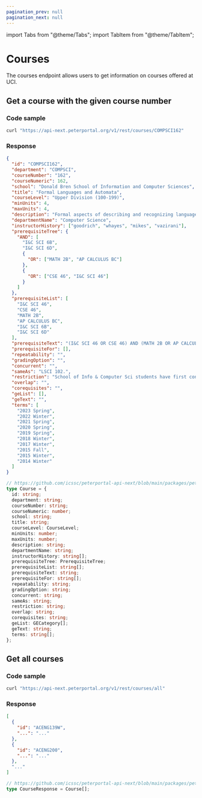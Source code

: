 ```yaml
---
pagination_prev: null
pagination_next: null
---
```


import Tabs from "@theme/Tabs";
import TabItem from "@theme/TabItem";

# Courses

The courses endpoint allows users to get information on courses offered at UCI.

## Get a course with the given course number

### Code sample

<Tabs>
<TabItem value="bash" label="cURL">

```bash
curl "https://api-next.peterportal.org/v1/rest/courses/COMPSCI162"
```

</TabItem>
</Tabs>

### Response

<Tabs>
<TabItem value="json" label="Example response">

```json
{
  "id": "COMPSCI162",
  "department": "COMPSCI",
  "courseNumber": "162",
  "courseNumeric": 162,
  "school": "Donald Bren School of Information and Computer Sciences",
  "title": "Formal Languages and Automata",
  "courseLevel": "Upper Division (100-199)",
  "minUnits": 4,
  "maxUnits": 4,
  "description": "Formal aspects of describing and recognizing languages by grammars and automata.  Parsing regular and context-free languages. Ambiguity, nondeterminism. Elements of computability; Turning machines, random access machines, undecidable problems, NP-completeness.",
  "departmentName": "Computer Science",
  "instructorHistory": ["goodrich", "whayes", "mikes", "vazirani"],
  "prerequisiteTree": {
    "AND": [
      "I&C SCI 6B",
      "I&C SCI 6D",
      {
        "OR": ["MATH 2B", "AP CALCULUS BC"]
      },
      {
        "OR": ["CSE 46", "I&C SCI 46"]
      }
    ]
  },
  "prerequisiteList": [
    "I&C SCI 46",
    "CSE 46",
    "MATH 2B",
    "AP CALCULUS BC",
    "I&C SCI 6B",
    "I&C SCI 6D"
  ],
  "prerequisiteText": "(I&C SCI 46 OR CSE 46) AND (MATH 2B OR AP CALCULUS BC) AND I&C SCI 6B AND I&C SCI 6D",
  "prerequisiteFor": [],
  "repeatability": "",
  "gradingOption": "",
  "concurrent": "",
  "sameAs": "LSCI 102.",
  "restriction": "School of Info & Computer Sci students have first consideration for enrollment. Cognitive Sciences Majors have first consideration for enrollment. Language Science Majors have first consideration for enrollment. Computer Science Engineering Majors have first consideration for enrollment.",
  "overlap": "",
  "corequisites": "",
  "geList": [],
  "geText": "",
  "terms": [
    "2023 Spring",
    "2022 Winter",
    "2021 Spring",
    "2020 Spring",
    "2019 Spring",
    "2018 Winter",
    "2017 Winter",
    "2015 Fall",
    "2015 Winter",
    "2014 Winter"
  ]
}
```

</TabItem>
<TabItem value="ts" label="Payload schema">

```typescript
// https://github.com/icssc/peterportal-api-next/blob/main/packages/peterportal-api-next-types/types/courses.ts
type Course = {
  id: string;
  department: string;
  courseNumber: string;
  courseNumeric: number;
  school: string;
  title: string;
  courseLevel: CourseLevel;
  minUnits: number;
  maxUnits: number;
  description: string;
  departmentName: string;
  instructorHistory: string[];
  prerequisiteTree: PrerequisiteTree;
  prerequisiteList: string[];
  prerequisiteText: string;
  prerequisiteFor: string[];
  repeatability: string;
  gradingOption: string;
  concurrent: string;
  sameAs: string;
  restriction: string;
  overlap: string;
  corequisites: string;
  geList: GECategory[];
  geText: string;
  terms: string[];
};
```

</TabItem>
</Tabs>

## Get all courses

### Code sample

<Tabs>
<TabItem value="bash" label="cURL">

```bash
curl "https://api-next.peterportal.org/v1/rest/courses/all"
```

</TabItem>
</Tabs>

### Response

<Tabs>
<TabItem value="json" label="Example response">

```json
[
  {
    "id": "ACENG139W",
    "...": "..."
  },
  {
    "id": "ACENG200",
    "...": "..."
  },
  "..."
]
```

</TabItem>
<TabItem value="ts" label="Payload schema">

```typescript
// https://github.com/icssc/peterportal-api-next/blob/main/packages/peterportal-api-next-types/types/courses.ts
type CourseResponse = Course[];
```

</TabItem>
</Tabs>
